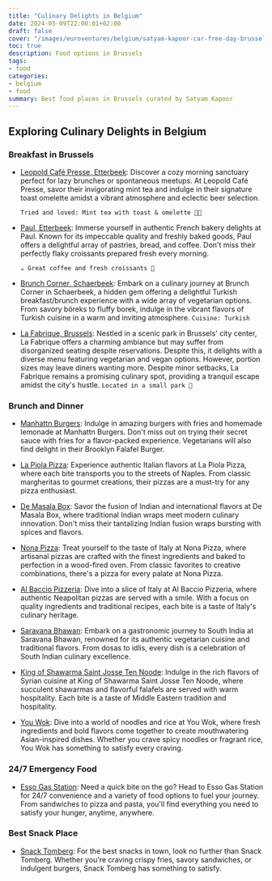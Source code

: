 ```yaml
---
title: "Culinary Delights in Belgium"
date: 2024-05-09T22:00:01+02:00
draft: false
cover: "/images/euroventures/belgium/satyam-kapoor-car-free-day-brussels.jpg"
toc: true
description: Food options in Brussels
tags:
- food
categories:
- belgium
- food
summary: Best food places in Brussels curated by Satyam Kapoor
---
```


## Exploring Culinary Delights in Belgium

### Breakfast in Brussels

- [Leopold Café Presse, Etterbeek](https://leopoldcafepresse.com/): Discover a cozy morning sanctuary perfect for lazy brunches or spontaneous meetups. At Leopold Café Presse, savor their invigorating mint tea and indulge in their signature toast omelette amidst a vibrant atmosphere and eclectic beer selection.

    `Tried and loved: Mint tea with toast & omelette 🍵🍳`

- [Paul, Etterbeek](https://maps.app.goo.gl/PKvmjpHPuUJKfsSy7): Immerse yourself in authentic French bakery delights at Paul. Known for its impeccable quality and freshly baked goods, Paul offers a delightful array of pastries, bread, and coffee. Don't miss their perfectly flaky croissants prepared fresh every morning.

    `☕ Great coffee and fresh croissants 🥐`

- [Brunch Corner, Schaerbeek](https://maps.app.goo.gl/krRbFQxKYHdP57zv7): Embark on a culinary journey at Brunch Corner in Schaerbeek, a hidden gem offering a delightful Turkish breakfast/brunch experience with a wide array of vegetarian options. From savory böreks to fluffy borek, indulge in the vibrant flavors of Turkish cuisine in a warm and inviting atmosphere.
    `Cuisine: Turkish`

- [La Fabrique, Brussels](http://www.lafabriqueresto.be/): Nestled in a scenic park in Brussels' city center, La Fabrique offers a charming ambiance but may suffer from disorganized seating despite reservations. Despite this, it delights with a diverse menu featuring vegetarian and vegan options. However, portion sizes may leave diners wanting more. Despite minor setbacks, La Fabrique remains a promising culinary spot, providing a tranquil escape amidst the city's hustle.
    `Located in a small park 🌿`

### Brunch and Dinner

- [Manhattn Burgers](https://www.manhattns.com/): Indulge in amazing burgers with fries and homemade lemonade at Manhattn Burgers. Don't miss out on trying their secret sauce with fries for a flavor-packed experience. Vegetarians will also find delight in their Brooklyn Falafel Burger.

- [La Piola Pizza](https://lapiolapizza.com/): Experience authentic Italian flavors at La Piola Pizza, where each bite transports you to the streets of Naples. From classic margheritas to gourmet creations, their pizzas are a must-try for any pizza enthusiast.

- [De Masala Box](https://www.demasalabox.com/): Savor the fusion of Indian and international flavors at De Masala Box, where traditional Indian wraps meet modern culinary innovation. Don't miss their tantalizing Indian fusion wraps bursting with spices and flavors.

- [Nona Pizza](https://www.nonalife.com/): Treat yourself to the taste of Italy at Nona Pizza, where artisanal pizzas are crafted with the finest ingredients and baked to perfection in a wood-fired oven. From classic favorites to creative combinations, there's a pizza for every palate at Nona Pizza.

- [Al Baccio Pizzeria](https://www.albacioixelles.com/): Dive into a slice of Italy at Al Baccio Pizzeria, where authentic Neapolitan pizzas are served with a smile. With a focus on quality ingredients and traditional recipes, each bite is a taste of Italy's culinary heritage.

- [Saravana Bhawan](https://saravanaabhavan.eu/brussels/): Embark on a gastronomic journey to South India at Saravana Bhawan, renowned for its authentic vegetarian cuisine and traditional flavors. From dosas to idlis, every dish is a celebration of South Indian culinary excellence.

- [King of Shawarma Saint Josse Ten Noode](https://www.facebook.com/kingofshawarma.be/): Indulge in the rich flavors of Syrian cuisine at King of Shawarma Saint Josse Ten Noode, where succulent shawarmas and flavorful falafels are served with warm hospitality. Each bite is a taste of Middle Eastern tradition and hospitality.

- [You Wok](https://youwok.be/nl/): Dive into a world of noodles and rice at You Wok, where fresh ingredients and bold flavors come together to create mouthwatering Asian-inspired dishes. Whether you crave spicy noodles or fragrant rice, You Wok has something to satisfy every craving.

### 24/7 Emergency Food

- [Esso Gas Station](https://maps.app.goo.gl/mYzB65AXYvPnUYHq8): Need a quick bite on the go? Head to Esso Gas Station for 24/7 convenience and a variety of food options to fuel your journey. From sandwiches to pizza and pasta, you'll find everything you need to satisfy your hunger, anytime, anywhere.

### Best Snack Place

- [Snack Tomberg](https://duckduckgo.com/?q=snack+tomberg&t=newext&atb=v361-1&ia=web&iaxm=places): For the best snacks in town, look no further than Snack Tomberg. Whether you're craving crispy fries, savory sandwiches, or indulgent burgers, Snack Tomberg has something to satisfy.
